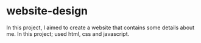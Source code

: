 # website-design
In this project, I aimed to create a website that contains some details about me. In this project; used html, css and javascript.
